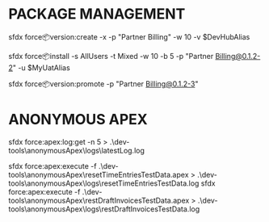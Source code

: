 # PACKAGE MANAGEMENT
sfdx force:package:version:create -x -p "Partner Billing" -w 10 -v $DevHubAlias

sfdx force:package:install -s AllUsers -t Mixed -w 10 -b 5 -p "Partner Billing@0.1.2-2" -u $MyUatAlias

sfdx force:package:version:promote -p "Partner Billing@0.1.2-3"

# ANONYMOUS APEX
sfdx force:apex:log:get -n 5 > .\dev-tools\anonymousApex\logs\latestLog.log

sfdx force:apex:execute -f .\dev-tools\anonymousApex\resetTimeEntriesTestData.apex > .\dev-tools\anonymousApex\logs\resetTimeEntriesTestData.log
sfdx force:apex:execute -f .\dev-tools\anonymousApex\restDraftInvoicesTestData.apex > .\dev-tools\anonymousApex\logs\restDraftInvoicesTestData.log